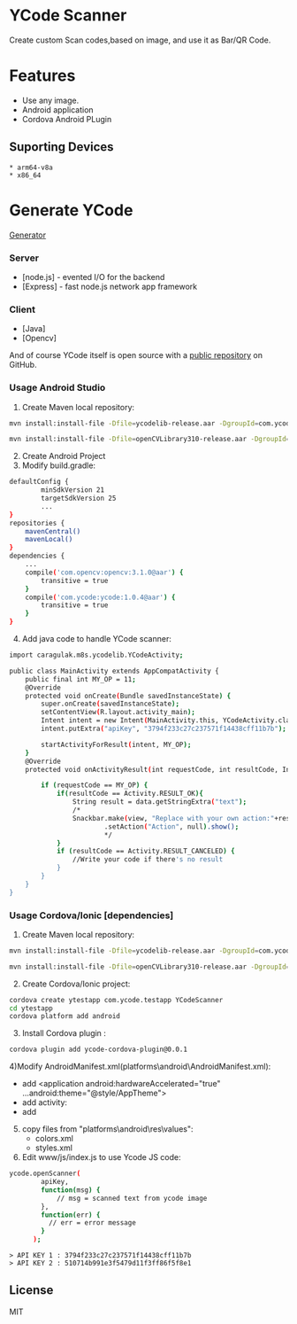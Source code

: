 # YCode Scanner

Create custom Scan codes,based on image, and use it as Bar/QR Code.

# Features
  - Use any image.
  - Android application
  - Cordova Android PLugin
   
## Suporting Devices
    * arm64-v8a
    * x86_64
    
# Generate YCode 
[Generator][ycode]

### Server

* [node.js] - evented I/O for the backend
* [Express] - fast node.js network app framework 

### Client 
* [Java]
* [Opencv]

And of course YCode itself is open source with a [public repository][github]
 on GitHub.

### Usage Android Studio
1) Create Maven local repository:
```sh
mvn install:install-file -Dfile=ycodelib-release.aar -DgroupId=com.ycode -DartifactId=ycode -Dversion=1.0.4 -Dpackaging=aar

mvn install:install-file -Dfile=openCVLibrary310-release.aar -DgroupId=com.opencv -DartifactId=opencv -Dversion=3.1.0 -Dpackaging=aar

```
2) Create Android Project
3) Modify build.gradle:
```sh
defaultConfig {
        minSdkVersion 21
        targetSdkVersion 25
        ...
}
repositories {
    mavenCentral()
    mavenLocal()
}
dependencies {
    ...
    compile('com.opencv:opencv:3.1.0@aar') {
        transitive = true
    }
    compile('com.ycode:ycode:1.0.4@aar') {
        transitive = true
    }
}
```
4) Add java code to handle YCode scanner:
```sh
import caragulak.m8s.ycodelib.YCodeActivity;

public class MainActivity extends AppCompatActivity {
    public final int MY_OP = 11;
    @Override
    protected void onCreate(Bundle savedInstanceState) {
        super.onCreate(savedInstanceState);
        setContentView(R.layout.activity_main);
        Intent intent = new Intent(MainActivity.this, YCodeActivity.class);
        intent.putExtra("apiKey", "3794f233c27c237571f14438cff11b7b");

        startActivityForResult(intent, MY_OP);
    }
    @Override
    protected void onActivityResult(int requestCode, int resultCode, Intent data) {

        if (requestCode == MY_OP) {
            if(resultCode == Activity.RESULT_OK){
                String result = data.getStringExtra("text");
                /*
                Snackbar.make(view, "Replace with your own action:"+result, Snackbar.LENGTH_LONG)
                        .setAction("Action", null).show();
                        */
            }
            if (resultCode == Activity.RESULT_CANCELED) {
                //Write your code if there's no result
            }
        }
    }
}
```
### Usage Cordova/Ionic [dependencies]

1) Create Maven local repository:
```sh
mvn install:install-file -Dfile=ycodelib-release.aar -DgroupId=com.ycode -DartifactId=ycode -Dversion=1.0.4 -Dpackaging=aar

mvn install:install-file -Dfile=openCVLibrary310-release.aar -DgroupId=com.opencv -DartifactId=opencv -Dversion=3.1.0 -Dpackaging=aar

```
2) Create Cordova/Ionic project:
```sh
cordova create ytestapp com.ycode.testapp YCodeScanner
cd ytestapp
cordova platform add android
```
3) Install Cordova plugin :
```sh
cordova plugin add ycode-cordova-plugin@0.0.1
```
4)Modify AndroidManifest.xml(platforms\android\AndroidManifest.xml):
* add  <application android:hardwareAccelerated="true" ...android:theme="@style/AppTheme">
* add activity:
        <activity android:name="caragulak.m8s.ycodelib.YCodeActivity">
            <intent-filter>
                <category android:name="android.intent.category.LAUNCHER" />
            </intent-filter>
        </activity>
* add <uses-sdk android:minSdkVersion="21" android:targetSdkVersion="25" />

5) copy files from "platforms\android\res\values":
    * colors.xml
    * styles.xml
6) Edit www/js/index.js  to use Ycode JS code:
```sh
ycode.openScanner(
		apiKey, 
		function(msg) { 
		    // msg = scanned text from ycode image
		},
		function(err) {
		  // err = error message
		}
	  );
```
    > API KEY 1 : 3794f233c27c237571f14438cff11b7b
    > API KEY 2 : 510714b991e3f5479d11f3ff86f5f8e1




License
----

MIT


[//]: # (These are reference links used in the body of this note and get stripped out when the markdown processor does its job. There is no need to format nicely because it shouldn't be seen. Thanks SO - http://stackoverflow.com/questions/4823468/store-comments-in-markdown-syntax)


   [ycode]: <http://m8s.nsupdate.info/lucky/ycode_v2.1.html>
   [github]:<http://m8s.nsupdate.info/lucky/ycode_v2.1.html>
